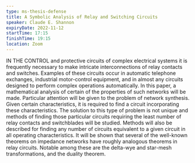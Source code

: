 ```yaml
---
type: ms-thesis-defense
title: A Symbolic Analysis of Relay and Switching Circuits
speaker: Claude E. Shannon
expiryDate: 2022-11-12
startTime: 17:15
finishTime: 19:15
location: Zoom
---
```


IN THE CONTROL and protective circuits of complex electrical systems it is frequently necessary to make intricate interconnections of relay contacts and switches. Examples of these circuits occur in automatic telephone exchanges, industrial motor-control equipment, and in almost any circuits designed to perform complex operations automatically. In this paper, a mathematical analysis of certain of the properties of such networks will be made. Particular attention will be given to the problem of network synthesis. Given certain characteristics, it is required to find a circuit incorporating these characteristics. The solution to this type of problem is not unique and methods of finding those particular circuits requiring the least number of relay contacts and switchblades will be studied. Methods will also be described for finding any number of circuits equivalent to a given circuit in all operating characteristics. It will be shown that several of the well-known theorems on impedance networks have roughly analogous theorems in relay circuits. Notable among these are the delta-wye and star-mesh transformations, and the duality theorem.

